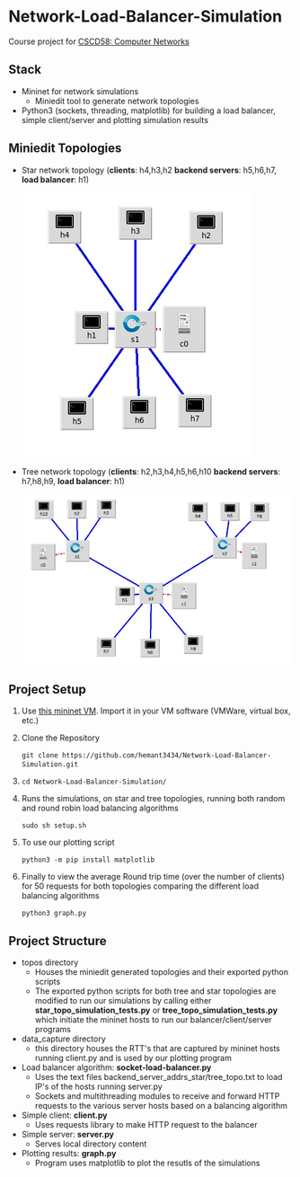 # Network-Load-Balancer-Simulation

Course project for [CSCD58: Computer Networks](https://utsc.calendar.utoronto.ca/course/cscd58h3)

## Stack
* Mininet for network simulations
  * Miniedit tool to generate network topologies
* Python3 (sockets, threading, matplotlib) for building a load balancer, simple client/server and plotting simulation results

## Miniedit Topologies
* Star network topology (**clients**: h4,h3,h2 **backend servers**: h5,h6,h7, **load balancer**: h1)
  
  ![alt text](star-topo-miniedit.jpg)

* Tree network topology (**clients**: h2,h3,h4,h5,h6,h10 **backend servers**: h7,h8,h9, **load balancer**: h1)

  ![alt text](tree-topo-miniedit.jpg)


## Project Setup

1) Use [this mininet VM](https://cmsweb.utsc.utoronto.ca/marcelo-ponce/CSCD58/Mininet-VM-SR.zip). Import it in your VM software (VMWare, virtual box, etc.)


2) Clone the Repository
    ``` 
    git clone https://github.com/hemant3434/Network-Load-Balancer-Simulation.git  
    ```

3) 
    ```
    cd Network-Load-Balancer-Simulation/
    ```

4) Runs the simulations, on star and tree topologies, running both random and round robin load balancing algorithms 
    ```
    sudo sh setup.sh
    ```

5) To use our plotting script
    ```
    python3 -m pip install matplotlib
    ```
6) Finally to view the average Round trip time (over the number of clients) for 50 requests for both topologies comparing the different load balancing algorithms
    ```
    python3 graph.py
    ```

## Project Structure

* topos directory
  * Houses the miniedit generated topologies and their exported python scripts
  * The exported python scripts for both tree and star topologies are modified to run our simulations by calling either **star_topo_simulation_tests.py** or **tree_topo_simulation_tests.py** which initiate the mininet hosts to run our balancer/client/server programs
* data_capture directory
  * this directory houses the RTT's that are captured by mininet hosts running client.py and is used by our plotting program
* Load balancer algorithm: **socket-load-balancer.py**
  * Uses the text files backend_server_addrs_star/tree_topo.txt to load IP's of the hosts running server.py
  * Sockets and multithreading modules to receive and forward HTTP requests to the various server hosts based on a balancing algorithm
* Simple client: **client.py**
  * Uses requests library to make HTTP request to the balancer
* Simple server: **server.py**
  * Serves local directory content
* Plotting results: **graph.py**
  * Program uses matplotlib to plot the resutls of the simulations